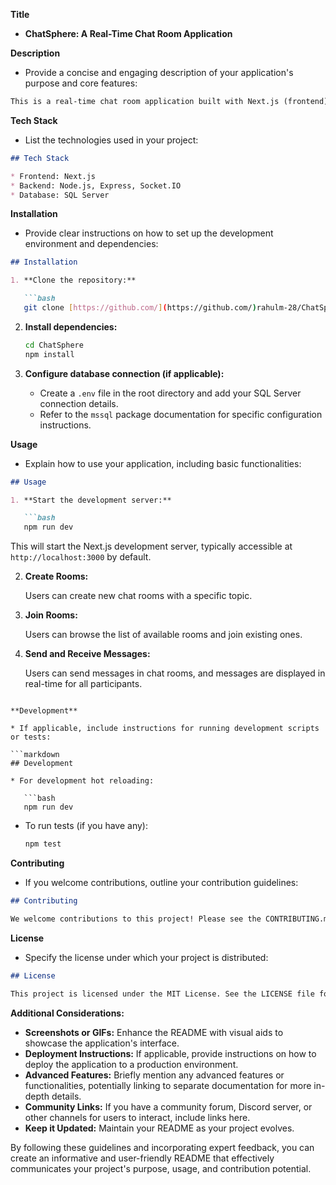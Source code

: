 **Title**

* **ChatSphere: A Real-Time Chat Room Application**

**Description**

* Provide a concise and engaging description of your application's purpose and core features:

```markdown
This is a real-time chat room application built with Next.js (frontend), Node.js with Express and Socket.IO (backend), and SQL Server (database). It allows users to create chat rooms with specific topics, join existing rooms, and chat with others in real-time.
```

**Tech Stack**

* List the technologies used in your project:

```markdown
## Tech Stack

* Frontend: Next.js
* Backend: Node.js, Express, Socket.IO
* Database: SQL Server
```

**Installation**

* Provide clear instructions on how to set up the development environment and dependencies:

```markdown
## Installation

1. **Clone the repository:**

   ```bash
   git clone [https://github.com/](https://github.com/)rahulm-28/ChatSphere.git
   ```

2. **Install dependencies:**

   ```bash
   cd ChatSphere
   npm install
   ```

3. **Configure database connection (if applicable):**

   - Create a `.env` file in the root directory and add your SQL Server connection details.
   - Refer to the `mssql` package documentation for specific configuration instructions.

**Usage**

* Explain how to use your application, including basic functionalities:

```markdown
## Usage

1. **Start the development server:**

   ```bash
   npm run dev
   ```

   This will start the Next.js development server, typically accessible at `http://localhost:3000` by default.

2. **Create Rooms:**

   Users can create new chat rooms with a specific topic.

3. **Join Rooms:**

   Users can browse the list of available rooms and join existing ones.

4. **Send and Receive Messages:**

   Users can send messages in chat rooms, and messages are displayed in real-time for all participants.
```

**Development**

* If applicable, include instructions for running development scripts or tests:

```markdown
## Development

* For development hot reloading:

   ```bash
   npm run dev
   ```

* To run tests (if you have any):

   ```bash
   npm test
   ```

**Contributing**

* If you welcome contributions, outline your contribution guidelines:

```markdown
## Contributing

We welcome contributions to this project! Please see the CONTRIBUTING.md file for details on how to submit pull requests.
```

**License**

* Specify the license under which your project is distributed:

```markdown
## License

This project is licensed under the MIT License. See the LICENSE file for details.
```

**Additional Considerations:**

* **Screenshots or GIFs:** Enhance the README with visual aids to showcase the application's interface.
* **Deployment Instructions:** If applicable, provide instructions on how to deploy the application to a production environment.
* **Advanced Features:** Briefly mention any advanced features or functionalities, potentially linking to separate documentation for more in-depth details.
* **Community Links:** If you have a community forum, Discord server, or other channels for users to interact, include links here.
* **Keep it Updated:** Maintain your README as your project evolves.

By following these guidelines and incorporating expert feedback, you can create an informative and user-friendly README that effectively communicates your project's purpose, usage, and contribution potential.
